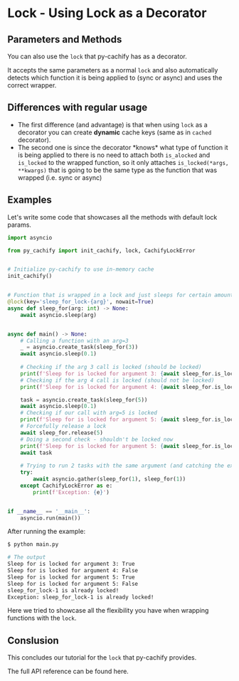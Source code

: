# Lock - Using Lock as a Decorator

## Parameters and Methods

You can also use the `lock` that py-cachify has as a decorator.

It accepts the same parameters as a normal `lock` and also automatically detects which function it is being applied to
(sync or async) and uses the correct wrapper.

## Differences with regular usage

- The first difference (and advantage) is that when using `lock` as a decorator you can create **dynamic** cache keys (same as in `cached` decorator).
- The second one is since the decorator \*knows\* what type of function it is being applied to there is no need to attach both `is_alocked` and `is_locked` to the wrapped function, so it only attaches `is_locked(*args, **kwargs)` that is going to be the same type as the function that was wrapped (i.e. sync or async)

## Examples

Let's write some code that showcases all the methods with default lock params.

```python
import asyncio

from py_cachify import init_cachify, lock, CachifyLockError


# Initialize py-cachify to use in-memory cache
init_cachify()


# Function that is wrapped in a lock and just sleeps for certain amount of time
@lock(key='sleep_for_lock-{arg}', nowait=True)
async def sleep_for(arg: int) -> None:
    await asyncio.sleep(arg)


async def main() -> None:
    # Calling a function with an arg=3
    _ = asyncio.create_task(sleep_for(3))
    await asyncio.sleep(0.1)
    
    # Checking if the arg 3 call is locked (should be locked)
    print(f'Sleep for is locked for argument 3: {await sleep_for.is_locked(3)}')
    # Checking if the arg 4 call is locked (should not be locked)
    print(f'Sleep for is locked for argument 4: {await sleep_for.is_locked(4)}')

    task = asyncio.create_task(sleep_for(5))
    await asyncio.sleep(0.1)
    # Checking if our call with arg=5 is locked
    print(f'Sleep for is locked for argument 5: {await sleep_for.is_locked(5)}')
    # Forcefully release a lock
    await sleep_for.release(5)
    # Doing a second check - shouldn't be locked now
    print(f'Sleep for is locked for argument 5: {await sleep_for.is_locked(5)}')
    await task
    
    # Trying to run 2 tasks with the same argument (and catching the exception)
    try:
        await asyncio.gather(sleep_for(1), sleep_for(1))
    except CachifyLockError as e:
        print(f'Exception: {e}')


if __name__ == '__main__':
    asyncio.run(main())
```

After running the example:
<!-- termynal -->
```bash
$ python main.py

# The output
Sleep for is locked for argument 3: True
Sleep for is locked for argument 4: False
Sleep for is locked for argument 5: True
Sleep for is locked for argument 5: False
sleep_for_lock-1 is already locked!
Exception: sleep_for_lock-1 is already locked!
```

Here we tried to showcase all the flexibility you have when wrapping functions with the `lock`.

## Conslusion

This concludes our tutorial for the `lock` that py-cachify provides.

The full API reference can be found here.